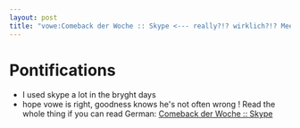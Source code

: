 ```yaml
---
layout: post
title: "vowe:Comeback der Woche :: Skype <--- really?!? wirklich?!? Meet Now is awesome?!? "
---
```


# Pontifications

* I used skype a lot in the bryght days
* hope vowe is right, goodness knows he's not often wrong ! Read the whole thing if you can read German: [Comeback der Woche :: Skype](https://vowe.net/archives/018474.html)

